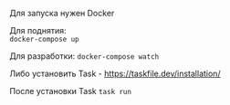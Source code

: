 Для запуска нужен Docker  

Для поднятия:  
``docker-compose up``

Для разработки:
``docker-compose watch``

Либо установить Task - 
https://taskfile.dev/installation/

После установки Task
``task run``


